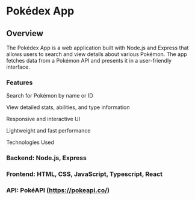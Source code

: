 # Pokédex App

## Overview

The Pokédex App is a web application built with Node.js and Express that allows users to search and view details about various Pokémon. The app fetches data from a Pokémon API and presents it in a user-friendly interface.

### Features

Search for Pokémon by name or ID

View detailed stats, abilities, and type information

Responsive and interactive UI

Lightweight and fast performance

Technologies Used

### Backend: Node.js, Express

### Frontend: HTML, CSS, JavaScript, Typescript, React

### API: PokéAPI (https://pokeapi.co/)
